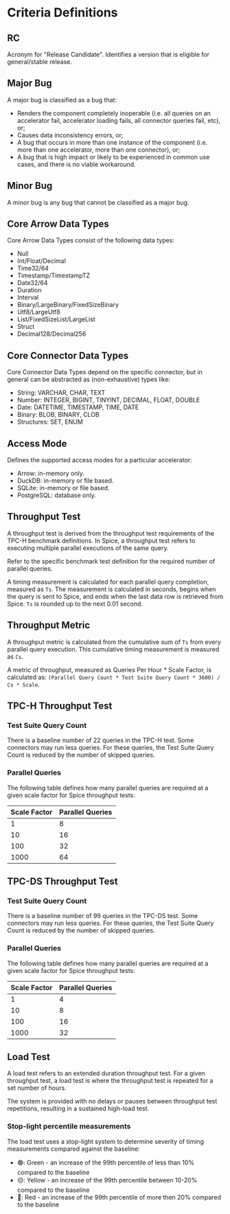 # Criteria Definitions

## RC

Acronym for "Release Candidate". Identifies a version that is eligible for general/stable release.

## Major Bug

A major bug is classified as a bug that:

- Renders the component completely inoperable (i.e. all queries on an accelerator fail, accelerator loading fails, all connector queries fail, etc), or;
- Causes data inconsistency errors, or;
- A bug that occurs in more than one instance of the component (i.e. more than one accelerator, more than one connector), or;
- A bug that is high impact or likely to be experienced in common use cases, and there is no viable workaround.

## Minor Bug

A minor bug is any bug that cannot be classified as a major bug.

## Core Arrow Data Types

Core Arrow Data Types consist of the following data types:

- Null
- Int/Float/Decimal
- Time32/64
- Timestamp/TimestampTZ
- Date32/64
- Duration
- Interval
- Binary/LargeBinary/FixedSizeBinary
- Utf8/LargeUtf8
- List/FixedSizeList/LargeList
- Struct
- Decimal128/Decimal256

## Core Connector Data Types

Core Connector Data Types depend on the specific connector, but in general can be abstracted as (non-exhaustive) types like:

- String: VARCHAR, CHAR, TEXT
- Number: INTEGER, BIGINT, TINYINT, DECIMAL, FLOAT, DOUBLE
- Date: DATETIME, TIMESTAMP, TIME, DATE
- Binary: BLOB, BINARY, CLOB
- Structures: SET, ENUM

## Access Mode

Defines the supported access modes for a particular accelerator:

- Arrow: in-memory only.
- DuckDB: in-memory or file based.
- SQLite: in-memory or file based.
- PostgreSQL: database only.

## Throughput Test

A throughput test is derived from the throughput test requirements of the TPC-H benchmark definitions. In Spice, a throughput test refers to executing multiple parallel executions of the same query.

Refer to the specific benchmark test definition for the required number of parallel queries.

A timing measurement is calculated for each parallel query completion, measured as `Ts`. The measurement is calculated in seconds, begins when the query is sent to Spice, and ends when the last data row is retrieved from Spice. `Ts` is rounded up to the next 0.01 second.

## Throughput Metric

A throughput metric is calculated from the cumulative sum of `Ts` from every parallel query execution. This cumulative timing measurement is measured as `Cs`.

A metric of throughput, measured as Queries Per Hour * Scale Factor, is calculated as: `(Parallel Query Count * Test Suite Query Count * 3600) / Cs * Scale`.

## TPC-H Throughput Test

### Test Suite Query Count

There is a baseline number of 22 queries in the TPC-H test. Some connectors may run less queries. For these queries, the Test Suite Query Count is reduced by the number of skipped queries.

### Parallel Queries

The following table defines how many parallel queries are required at a given scale factor for Spice throughput tests:

| Scale Factor | Parallel Queries |
| ------------ | ---------------- |
| 1            | 8                |
| 10           | 16               |
| 100          | 32               |
| 1000         | 64               |

## TPC-DS Throughput Test

### Test Suite Query Count

There is a baseline number of 99 queries in the TPC-DS test. Some connectors may run less queries. For these queries, the Test Suite Query Count is reduced by the number of skipped queries.

### Parallel Queries

The following table defines how many parallel queries are required at a given scale factor for Spice throughput tests:

| Scale Factor | Parallel Queries |
| ------------ | ---------------- |
| 1            | 4                |
| 10           | 8                |
| 100          | 16               |
| 1000         | 32               |

## Load Test

A load test refers to an extended duration throughput test. For a given throughput test, a load test is where the throughput test is repeated for a set number of hours.

The system is provided with no delays or pauses between throughput test repetitions, resulting in a sustained high-load test.

### Stop-light percentile measurements

The load test uses a stop-light system to determine severity of timing measurements compared against the baseline:

- 🟢: Green - an increase of the 99th percentile of less than 10% compared to the baseline
- 🟡: Yellow - an increase of the 99th percentile between 10-20% compared to the baseline
- 🔴: Red - an increase of the 99th percentile of more then 20% compared to the baseline
